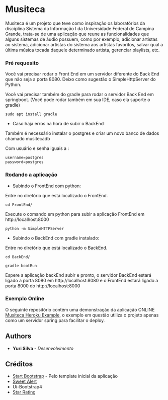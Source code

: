 # Musiteca
   Musiteca é um projeto que teve como inspiração os laboratórios da disciplina Sistema da Informação I da Universidade Federal de Campina Grande,
trata-se de uma aplicação que reune as funcionalidades que alguns sistemas de áudio possuem, como por exemplo,
adicionar artistas ao sistema, adicionar artistas do sistema aos artistas favoritos,
salvar qual a última música tocada daquele determinado artista, gerenciar playlists, etc.

### Pré requesito
Você vai precisar rodar o Front End em um servidor diferente do Back End que não seja a porta 8080.
Deixo como sugestão o SimpleHttpServer do Python.

Você vai precisar também do gradle para rodar o servidor Back End em springboot. (Você pode rodar também em sua IDE, caso ela suporte o gradle)
```
sudo apt install gradle
```

* Caso haja erros na hora de subir o BackEnd

Também é necessário instalar o postgres e criar um novo banco de dados chamado musitecadb

Com usuário e senha iguais a :

```
username=postgres
password=postgres
```


### Rodando a aplicação

* Subindo o FrontEnd com python:

Entre no diretório que está localizado o FrontEnd.

```
cd FrontEnd/
```

Execute o comando em python para subir a aplicação FrontEnd em http://localhost:8000

```
python -m SimpleHTTPServer
```

* Subindo o BackEnd com gradle instalado:

Entre no diretório que está localizado o BackEnd.

```
cd BackEnd/
```

```
gradle bootRun
```

Espere a aplicação backEnd subir e pronto, o servidor BackEnd estará ligado a porta 8080 em http://localhost:8080 e o FrontEnd estará ligado a porta 8000 do http://localhost:8000

### Exemplo Online

O seguinte repositório contém uma demonstração da aplicação ONLINE [Musiteca Heroku Example](https://github.com/yurikelvin/musitecaHerokuExample), o exemplo em questão utiliza o projeto apenas como um servidor spring para facilitar o deploy.



## Authors

* **Yuri Silva** - *Desenvolvimento*

## Créditos
* [Start Bootstrap](https://startbootstrap.com/) - Pelo template inicial da aplicação
* [Sweet Alert](https://sweetalert.js.org/)
* Ui-Bootstrap4
* [Star Rating](http://plugins.krajee.com/star-rating)
